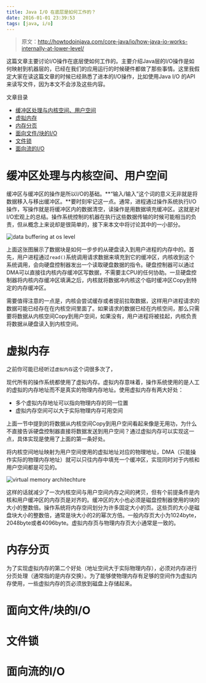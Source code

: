 ```yaml
---
title: Java I/O 在底层是如何工作的？
date: 2016-01-01 23:39:53
tags: [java, i/o]
---
```


> 原文：http://howtodoinjava.com/core-java/io/how-java-io-works-internally-at-lower-level/

这篇文章主要讨论I/O操作在底层使如何工作的。主要介绍Java层的I/O操作是如何映射到机器层的，已经在我们的应用运行的时候硬件都做了那些事情。这里我假定大家在读这篇文章的时候已经熟悉了进本的I/O操作，比如使用Java I/O 的API来读写文件，因为本文不会涉及这些内容。

文章目录

- [缓冲区处理与内核空间、用户空间](#缓冲区处理与内核空间、用户空间)
- [虚拟内存](#虚拟内存)
- [内存分页](#内存分页)
- [面向文件/块的I/O](#面向文件/块的I/O)
- [文件锁](#文件锁)
- [面向流的I/O](#面向流的I/O)

# 缓冲区处理与内核空间、用户空间

缓冲区与缓冲区的操作是所以I/O的基础。**“输入/输入”这个词的意义无非就是将数据移入与移出缓冲区。**要时刻牢记这一点。通常，进程通过操作系统执行I/O操作，写操作就是将缓冲区内的数据清空，读操作是用数据填充缓冲区。这就是对I/O宏观上的总结。操作系统控制的机器在执行这些数据传输的时候可能相当的负责，但从概念上来说却是很简单的，接下来本文中将讨论其中的一小部分。

![data buffering at os level](data-buffering-at-os-level.png)

上面这张图展示了数据块是如何一步步的从硬盘读入到用户进程的内存中的。首先，用户进程通过`read()`系统调用请求数据来填充到它的缓冲区，内核收到这个系统调用，会向硬盘控制器发出一个读取硬盘数据的指令。硬盘控制器可以通过DMA可以直接往内核内存缓冲区写数据，不需要主CPU的任何协助。一旦硬盘控制器将内核内存缓冲区填满之后，内核就将数据冲内核这个临时缓冲区Copy到特定的内存缓冲区。

需要值得注意的一点是，内核会尝试缓存或者提前拉取数据，这样用户进程请求的数据可能已经存在在内核空间里面了。如果请求的数据已经在内核空间，那么只需要将数据从内核空间Copy到用户空间，如果没有，用户进程将被挂起，内核负责将数据从硬盘读入到内核空间。

# 虚拟内存

之前你可能已经听过`虚拟内存`这个词很多次了，

现代所有的操作系统都使用了虚拟内存。虚拟内存意味着，操作系统使用的是人工的虚拟的内存地址而不是真实的物理内存地址。使用虚拟内存有两大好处：

- 多个虚拟内存地址可以指向物理内存的同一位置
- 虚拟内存空间可以大于实际物理内存可用空间

上面一节中提到的将数据从内核空间Copy到用户空间看起来像是无用功，为什么不直接告诉硬盘控制器直接将数据发送到用户空间？通过虚拟内存可以实现这一点，具体实现是使用了上面的第一条好处。

将内核空间地址映射为用户空间使用的虚拟地址对应的物理地址，DMA（只能操作实际的物理内存地址）就可以只往内存中填充一个缓冲区，实现同时对于内核和用户空间都是可见的。

![virtual memory architechture](virtual-memory-architechture.png)

这样的话就减少了一次内核空间与用户空间内存之间的拷贝，但有个前提条件是内核和用户缓冲区的内存页是对齐的。缓冲区的大小也必须是磁盘控制器使用的块的大小的整数倍。操作系统将内存空间划分为许多固定大小的页。这些页的大小是磁盘块大小的整数倍，通常是块大小的2的幂次方倍。一般内存页大小为1024byte，2048byte或者4096byte。虚拟内存页与物理内存页大小通常是一致的。

# 内存分页
为了实现虚拟内存的第二个好处（地址空间大于实际物理内存），必须对内存进行分页处理（通常指的是内存交换）。为了能够使物理内存有足够的空间作为虚拟内存使用，一些虚拟内存的页必须放到磁盘上存储起来。
# 面向文件/块的I/O
# 文件锁
# 面向流的I/O